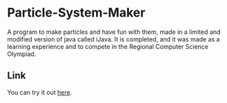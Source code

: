# Particle-System-Maker
A program to make particles and have fun with them, made in a limited and modified version of java called iJava. It is completed, and it was made as a learning experience and to compete in the Regional Computer Science Olympiad.

## Link
You can try it out [here](https://descubre.inf.um.es/muestra.php?id=e1f529b4b4708bbb9e750f1056fddee6).
